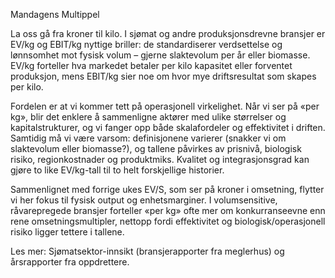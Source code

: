 Mandagens Multippel

La oss gå fra kroner til kilo. I sjømat og andre produksjonsdrevne bransjer er EV/kg og EBIT/kg nyttige briller: de standardiserer verdsettelse og lønnsomhet mot fysisk volum – gjerne slaktevolum per år eller biomasse. EV/kg forteller hva markedet betaler per kilo kapasitet eller forventet produksjon, mens EBIT/kg sier noe om hvor mye driftsresultat som skapes per kilo.

Fordelen er at vi kommer tett på operasjonell virkelighet. Når vi ser på «per kg», blir det enklere å sammenligne aktører med ulike størrelser og kapitalstrukturer, og vi fanger opp både skalafordeler og effektivitet i driften. Samtidig må vi være varsom: definisjonene varierer (snakker vi om slaktevolum eller biomasse?), og tallene påvirkes av prisnivå, biologisk risiko, regionkostnader og produktmiks. Kvalitet og integrasjonsgrad kan gjøre to like EV/kg-tall til to helt forskjellige historier.

Sammenlignet med forrige ukes EV/S, som ser på kroner i omsetning, flytter vi her fokus til fysisk output og enhetsmarginer. I volumsensitive, råvarepregede bransjer forteller «per kg» ofte mer om konkurranseevne enn rene omsetningsmultipler, nettopp fordi effektivitet og biologisk/operasjonell risiko ligger tettere i tallene.

Les mer: Sjømatsektor-innsikt (bransjerapporter fra meglerhus) og årsrapporter fra oppdrettere.

